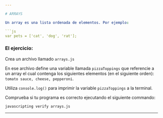 ```yaml
---

# ARRAYS

Un array es una lista ordenada de elementos. Por ejemplo:

```js
var pets = ['cat', 'dog', 'rat'];
```

### El ejercicio:

Crea un archivo llamado `arrays.js`

En ese archivo define una variable llamada `pizzaToppings` que referencie a un array el cual contenga los siguientes elementos (en el siguiente orden): `tomato sauce, cheese, pepperoni`.

Utiliza `console.log()` para imprimir la variable `pizzaToppings` a la terminal.

Comprueba si tu programa es correcto ejecutando el siguiente commando:

`javascripting verify arrays.js`

---
```

